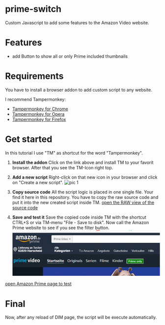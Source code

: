 # prime-switch
Custom Javascript to add some features to the Amazon Video website.

# Features
* add Button to show all or only Prime included thumbnails

# Requirements
You have to install a browser addon to add custom script to any website.

I recommend Tampermonkey:
* [Tampermonkey for Chrome](https://chrome.google.com/webstore/detail/tampermonkey/dhdgffkkebhmkfjojejmpbldmpobfkfo)
* [Tampermonkey for Opera](https://addons.opera.com/de/extensions/details/tampermonkey-beta/)
* [Tampermonkey for Firefox](https://addons.mozilla.org/de/firefox/addon/tampermonkey/)

# Get started
In this tutorial I use "TM" as shortcut for the word "Tampermonkey".

1. **Install the addon**
Click on the link above and install TM to your favorit browser. After that you see the TM-Icon right top.

2. **Add a new script**
Right-click on that new icon in your browser and click on "Create a new script".
![pic 1](https://c1.staticflickr.com/8/7844/46390822204_603ee56e06.jpg)

3. **Copy source code**
All the script logic is placed in one single file. Your find it here in this repository.
You have to copy the raw source code and put it into the new created script inside TM.
[open the RAW view of the source code](https://raw.githubusercontent.com/eifeldriver/prime-switch/master/prime-switch.js)

4. **Save and test it**
Save the copied code inside TM with the shortcut CTRL+S or via TM-menu "File - Save to disk".
Now call the Amazon Prime website to see if you see the filter button.
![pic 2](https://github.com/eifeldriver/prime-switch/blob/master/preview_filter_button.jpg?raw=true)

[open Amazon Prime page to test](https://www.amazon.de/Amazon-Video/b?ie=UTF8&node=3010075031 )

# Final

Now, after any reload of DIM page, the script will be execute automatically.

